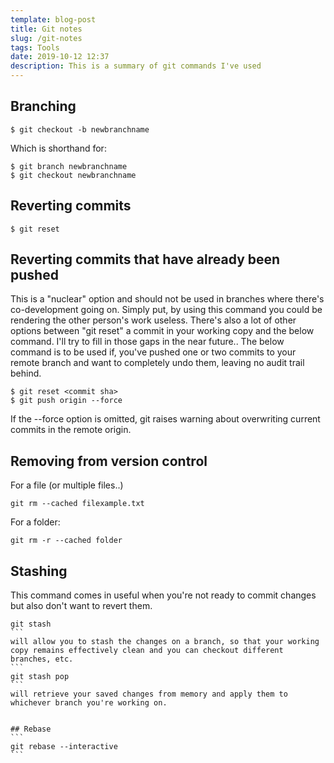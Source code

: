 ```yaml
---
template: blog-post
title: Git notes
slug: /git-notes
tags: Tools
date: 2019-10-12 12:37
description: This is a summary of git commands I've used
---
```

## Branching
```
$ git checkout -b newbranchname
```

Which is shorthand for:

```
$ git branch newbranchname
$ git checkout newbranchname
```

## Reverting commits
```
$ git reset
```

## Reverting commits that have already been pushed
This is a "nuclear" option and should not be used in branches where there's co-development going on. Simply put, by using this command you could be rendering the other person's work useless. There's also a lot of other options between "git reset" a commit in your working copy and the below command. I'll try to fill in those gaps in the near future..
The below command is to be used if, you've pushed one or two commits to your remote branch and want to completely undo them, leaving no audit trail behind.
```
$ git reset <commit sha>
$ git push origin --force
```
If the --force option is omitted, git raises warning about overwriting current commits in the remote origin. 

## Removing from version control
For a file (or multiple files..)
```
git rm --cached filexample.txt
```
For a folder:
```
git rm -r --cached folder
```

## Stashing
This command comes in useful when you're not ready to commit changes but also don't want to revert them.
````
git stash
```
will allow you to stash the changes on a branch, so that your working copy remains effectively clean and you can checkout different branches, etc.
```
git stash pop
```
will retrieve your saved changes from memory and apply them to whichever branch you're working on.


## Rebase
```
git rebase --interactive
```